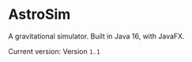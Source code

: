 # AstroSim

A gravitational simulator. Built in Java 16, with JavaFX.

Current version: Version ```1.1```
